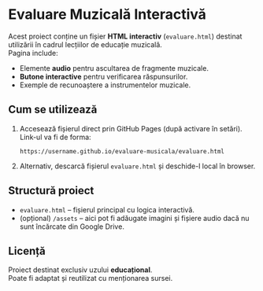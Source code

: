 # Evaluare Muzicală Interactivă

Acest proiect conține un fișier **HTML interactiv** (`evaluare.html`) destinat utilizării în cadrul lecțiilor de educație muzicală.  
Pagina include:
- Elemente **audio** pentru ascultarea de fragmente muzicale.  
- **Butone interactive** pentru verificarea răspunsurilor.  
- Exemple de recunoaștere a instrumentelor muzicale.  

## Cum se utilizează

1. Accesează fișierul direct prin GitHub Pages (după activare în setări).  
   Link-ul va fi de forma:  

   ```
   https://username.github.io/evaluare-musicala/evaluare.html
   ```

2. Alternativ, descarcă fișierul `evaluare.html` și deschide-l local în browser.  

## Structură proiect
- `evaluare.html` – fișierul principal cu logica interactivă.  
- (opțional) `/assets` – aici pot fi adăugate imagini și fișiere audio dacă nu sunt încărcate din Google Drive.  

## Licență
Proiect destinat exclusiv uzului **educațional**.  
Poate fi adaptat și reutilizat cu menționarea sursei.
